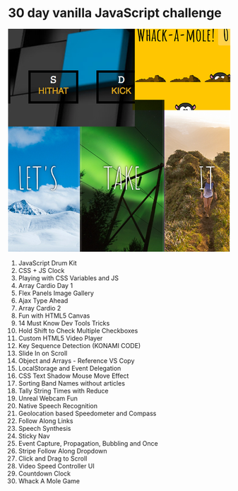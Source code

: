 # 30 day vanilla JavaScript challenge

![JS30 Challenge](https://github.com/arjunkhode/JS30/blob/master/JS30-image.png)

1. JavaScript Drum Kit  
2. CSS + JS Clock  
3. Playing with CSS Variables and JS  
4. Array Cardio Day 1  
5. Flex Panels Image Gallery  
6. Ajax Type Ahead  
7. Array Cardio 2  
8. Fun with HTML5 Canvas  
9. 14 Must Know Dev Tools Tricks  
10. Hold Shift to Check Multiple Checkboxes  
11. Custom HTML5 Video Player  
12. Key Sequence Detection (KONAMI CODE)  
13. Slide In on Scroll  
14. Object and Arrays - Reference VS Copy  
15. LocalStorage and Event Delegation  
16. CSS Text Shadow Mouse Move Effect  
17. Sorting Band Names without articles  
18. Tally String Times with Reduce  
19. Unreal Webcam Fun  
20. Native Speech Recognition  
21. Geolocation based Speedometer and Compass  
22. Follow Along Links  
23. Speech Synthesis  
24. Sticky Nav  
25. Event Capture, Propagation, Bubbling and Once  
26. Stripe Follow Along Dropdown  
27. Click and Drag to Scroll  
28. Video Speed Controller UI  
29. Countdown Clock  
30. Whack A Mole Game  
